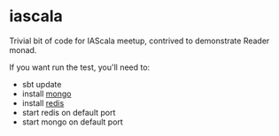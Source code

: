iascala
=======

Trivial bit of code for IAScala meetup, contrived to demonstrate Reader monad.

If you want run the test, you'll need to:

* sbt update
* install [mongo](http://www.mongodb.org/display/DOCS/Quickstart)
* install [redis](http://redis.io/download)
* start redis on default port
* start mongo on default port
